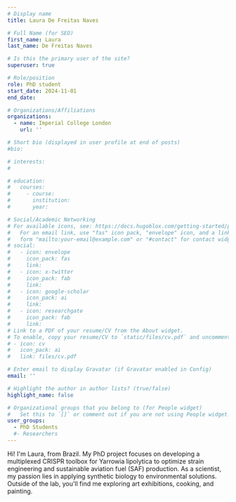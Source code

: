 ```yaml
---
# Display name
title: Laura De Freitas Naves

# Full Name (for SEO)
first_name: Laura
last_name: De Freitas Naves

# Is this the primary user of the site?
superuser: true

# Role/position
role: PhD student
start_date: 2024-11-01
end_date: 

# Organizations/Affiliations
organizations:
  - name: Imperial College London
    url: ''

# Short bio (displayed in user profile at end of posts)
#bio: 

# interests:
#   

# education:
#   courses:
#     - course: 
#       institution: 
#       year: 

# Social/Academic Networking
# For available icons, see: https://docs.hugoblox.com/getting-started/page-builder/#icons
#   For an email link, use "fas" icon pack, "envelope" icon, and a link in the
#   form "mailto:your-email@example.com" or "#contact" for contact widget.
# social:
#   - icon: envelope
#     icon_pack: fas
#     link: 
#   - icon: x-twitter
#     icon_pack: fab
#     link: 
#   - icon: google-scholar
#     icon_pack: ai
#     link: 
#   - icon: researchgate
#     icon_pack: fab
#     link: 
# Link to a PDF of your resume/CV from the About widget.
# To enable, copy your resume/CV to `static/files/cv.pdf` and uncomment the lines below.
# - icon: cv
#   icon_pack: ai
#   link: files/cv.pdf

# Enter email to display Gravatar (if Gravatar enabled in Config)
email: ''

# Highlight the author in author lists? (true/false)
highlight_name: false

# Organizational groups that you belong to (for People widget)
#   Set this to `[]` or comment out if you are not using People widget.
user_groups:
  - PhD Students
  #- Researchers
---
```


Hi! I'm Laura, from Brazil. My PhD project focuses on developing a multiplexed CRISPR toolbox for Yarrowia lipolytica to optimize strain engineering and sustainable aviation fuel (SAF) production. As a scientist, my passion lies in applying synthetic biology to environmental solutions.  
Outside of the lab, you'll find me exploring art exhibitions, cooking, and painting.